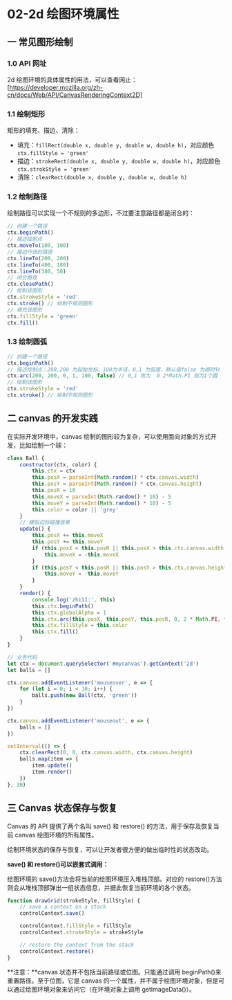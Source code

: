 # 02-2d 绘图环境属性

## 一 常见图形绘制

### 1.0 API 网址

2d 绘图环境的具体属性的用法，可以查看网止：[https://developer.mozilla.org/zh-cn/docs/Web/API/CanvasRenderingContext2D]

### 1.1 绘制矩形

矩形的填充、描边、清除：

-   填充：`fillRect(double x, double y, double w, double h)`，对应颜色 `ctx.fillStyle = 'green'`
-   描边：`strokeRect(double x, double y, double w, double h)`，对应颜色 `ctx.strokStyle = 'green'`
-   清除：`clearRect(double x, double y, double w, double h)`

### 1.2 绘制路径

绘制路径可以实现一个不规则的多边形，不过要注意路径都是闭合的：

```js
// 创建一个路径
ctx.beginPath()
// 描述绘制点
ctx.moveTo(100, 100)
// 描述行进的路径
ctx.lineTo(200, 200)
ctx.lineTo(400, 180)
ctx.lineTo(380, 50)
// 闭合路径
ctx.closePath()
// 绘制该图形
ctx.strokeStyle = 'red'
ctx.stroke() // 绘制不规则图形
// 填充该图形
ctx.fillStyle = 'green'
ctx.fill()
```

### 1.3 绘制圆弧

```js
// 创建一个路径
ctx.beginPath()
// 描述绘制点：200,200 为起始坐标，100为半径，0,1 为弧度，默认值false 为顺时针
ctx.arc(200, 200, 0, 1, 100, false) // 0,1 改为  0 2*Math.PI 则为1个圆
// 绘制该图形
ctx.strokeStyle = 'red'
ctx.stroke() // 绘制不规则图形
```

## 二 canvas 的开发实践

在实际开发环境中，canvas 绘制的图形较为复杂，可以使用面向对象的方式开发，比如绘制一个球：

```js
class Ball {
    constructor(ctx, color) {
        this.ctx = ctx
        this.posX = parseInt(Math.random() * ctx.canvas.width)
        this.posY = parseInt(Math.random() * ctx.canvas.height)
        this.posR = 10
        this.moveX = parseInt(Math.random() * 10) - 5
        this.moveY = parseInt(Math.random() * 10) - 5
        this.color = color || 'grey'
    }
    // 模拟边际碰撞效果
    update() {
        this.posX += this.moveX
        this.posY += this.moveY
        if (this.posX < this.posR || this.posX > this.ctx.canvas.width) {
            this.moveX = -this.moveX
        }
        if (this.posY < this.posR || this.posY > this.ctx.canvas.height) {
            this.moveY = -this.moveY
        }
    }
    render() {
        console.log('zhi11:', this)
        this.ctx.beginPath()
        this.ctx.globalAlpha = 1
        this.ctx.arc(this.posX, this.posY, this.posR, 0, 2 * Math.PI, false)
        this.ctx.fillStyle = this.color
        this.ctx.fill()
    }
}

// 业务代码
let ctx = document.querySelector('#mycanvas').getContext('2d')
let balls = []

ctx.canvas.addEventListener('mouseover', e => {
    for (let i = 0; i < 10; i++) {
        balls.push(new Ball(ctx, 'green'))
    }
})

ctx.canvas.addEventListener('mouseout', e => {
    balls = []
})

setInterval(() => {
    ctx.clearRect(0, 0, ctx.canvas.width, ctx.canvas.height)
    balls.map(item => {
        item.update()
        item.render()
    })
}, 30)
```

## 三 Canvas 状态保存与恢复

Canvas 的 API 提供了两个名叫 save() 和 restore() 的方法，用于保存及恢复当前 canvas 绘图环境的所有属性。

绘制环境状态的保存与恢复，可以让开发者很方便的做出临时性的状态改动。

**save() 和 restore()可以嵌套式调用：**

绘图环境的 save()方法会将当前的绘图环境压入堆栈顶部。对应的 restore()方法则会从堆栈顶部弹出一组状态信息，并据此恢复当前环境的各个状态。

```js
function drawGrid(strokeStyle, fillStyle) {
    // save a context on a stack
    controlContext.save()

    controlContext.fillStyle = fillStyle
    controlContext.strokeStyle = strokeStyle

    // restore the context from the stack
    controlContext.restore()
}
```

**注意：**canvas 状态并不包括当前路径或位图。只能通过调用 beginPath()来重置路径。至于位图，它是 canvas 的一个属性，并不属于绘图环境对象，但是可以通过绘图环境对象来访问它（在环境对象上调用 getImageData()）。
